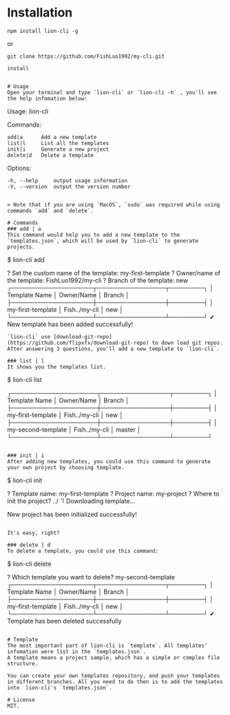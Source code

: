 

# Installation
```
npm install lion-cli -g
```
or
```
git clone https://github.com/FishLuo1992/my-cli.git

install


# Usage
Open your terminal and type `lion-cli` or `lion-cli -h` , you'll see the help infomation below:
```
  Usage: lion-cli <command>


  Commands:

    add|a      Add a new template
    list|l     List all the templates
    init|i     Generate a new project
    delete|d   Delete a template

  Options:

    -h, --help     output usage information
    -V, --version  output the version number
```

> Note that if you are using `MacOS`, `sudo` was required while using commands `add` and `delete`.

# Commands
### add | a
This command would help you to add a new template to the `templates.json`, which will be used by `lion-cli` to generate projects.
```
$ lion-cli add

? Set the custom name of the template: my-first-template
? Owner/name of the template: FishLuo1992/my-cli
? Branch of the template: new
┌───────────────────┬────────────────┬────────┐
│ Template Name     │ Owner/Name     │ Branch │
├───────────────────┼────────────────┼────────┤
│ my-first-template │ Fish../my-cli  │ new    │
└───────────────────┴────────────────┴────────┘
✔ New template has been added successfully!
```
`lion-cli` use [download-git-repo](https://github.com/flipxfx/download-git-repo) to down load git repos. After answering 3 questions, you'll add a new template to `lion-cli`.

### list | l
It shows you the templates list.
```
$ lion-cli list

┌────────────────────┬────────────────┬────────┐
│ Template Name      │ Owner/Name     │ Branch │
├────────────────────┼────────────────┼────────┤
│ my-first-template  │ Fish../my-cli  │ new    │
├────────────────────┼────────────────┼────────┤
│ my-second-template │ Fish../my-cli  │ master │
└────────────────────┴────────────────┴────────┘
```

### init | i
After adding new templates, you could use this command to generate your own project by choosing template.
```
$ lion-cli init

? Template name: my-first-template
? Project name: my-project
? Where to init the project? ../
⠹ Downloading template...

New project has been initialized successfully!
```

It's easy, right?

### delete | d
To delete a template, you could use this command:
```
$ lion-cli delete

? Which template you want to delete? my-second-template
┌───────────────────┬────────────────┬────────┐
│ Template Name     │ Owner/Name     │ Branch │
├───────────────────┼────────────────┼────────┤
│ my-first-template │ Fish../my-cli  │ new    │
└───────────────────┴────────────────┴────────┘
✔ Template has been deleted successfully
```

# Template
The most important part of lion-cli is `template`. All templates' infomation were list in the `templates.json`.
A template means a project sample, which has a simple or complex file structure.

You can create your own templates repository, and push your templates in different branches. All you need to do then is to add the templates into  lion-cli's `templates.json`.

# License
MIT.









